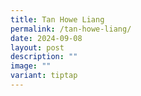 ```yaml
---
title: Tan Howe Liang
permalink: /tan-howe-liang/
date: 2024-09-08
layout: post
description: ""
image: ""
variant: tiptap
---
```

